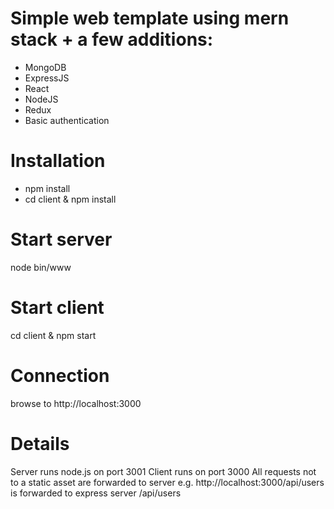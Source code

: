 # Simple web template using mern stack + a few additions:
- MongoDB
- ExpressJS
- React
- NodeJS
- Redux
- Basic authentication


# Installation
- npm install
- cd client & npm install

# Start server
node bin/www

# Start client
cd client & npm start

# Connection
browse to http://localhost:3000

# Details
Server runs node.js on port 3001
Client runs on port 3000
All requests not to a static asset are forwarded to server
e.g. http://localhost:3000/api/users is forwarded to express server /api/users
